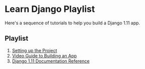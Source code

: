 # Learn Django Playlist

Here's a sequence of tutorials to help you build a Django 1.11 app.

## Playlist

1. [Setting up the Project](https://www.codingforentrepreneurs.com/blog/create-a-blank-django-project/)
2. [Video Guide to Building an App](https://www.youtube.com/watch?v=yDv5FIAeyoY)
3. [Django 1.11 Documentation Reference](https://docs.djangoproject.com/en/1.11/)
